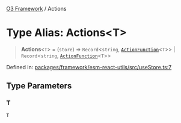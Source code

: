 [O3 Framework](../API.md) / Actions

# Type Alias: Actions\<T\>

> **Actions**\<`T`\> = (`store`) => `Record`\<`string`, [`ActionFunction`](ActionFunction.md)\<`T`\>\> \| `Record`\<`string`, [`ActionFunction`](ActionFunction.md)\<`T`\>\>

Defined in: [packages/framework/esm-react-utils/src/useStore.ts:7](https://github.com/openmrs/openmrs-esm-core/blob/85cde3ce59cd3d29230c98040a3f53525e808725/packages/framework/esm-react-utils/src/useStore.ts#L7)

## Type Parameters

### T

`T`
